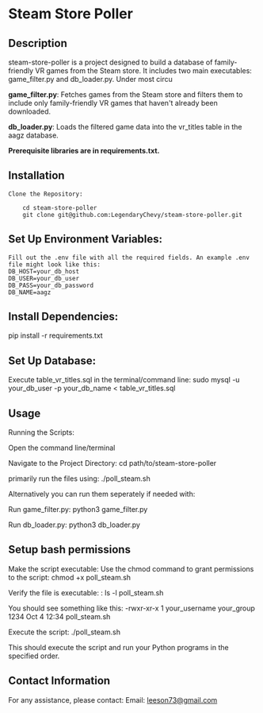 # Steam Store Poller
    
## Description

steam-store-poller is a project designed to build a database of family-friendly VR games from the Steam store. It includes two main executables: game_filter.py and db_loader.py. Under most circu

**game_filter.py**: 
Fetches games from the Steam store and filters them to include only family-friendly VR games that haven't already been downloaded.
    
**db_loader.py**: 
Loads the filtered game data into the vr_titles table in the aagz database.

**Prerequisite libraries are in requirements.txt.**


## Installation
    Clone the Repository:

        cd steam-store-poller
        git clone git@github.com:LegendaryChevy/steam-store-poller.git
        
    
## Set Up Environment Variables:

    Fill out the .env file with all the required fields. An example .env file might look like this:
    DB_HOST=your_db_host
    DB_USER=your_db_user
    DB_PASS=your_db_password
    DB_NAME=aagz
    
## Install Dependencies:
pip install -r requirements.txt
    
## Set Up Database:
Execute table_vr_titles.sql in the terminal/command line:
sudo mysql -u your_db_user -p your_db_name < table_vr_titles.sql
    
## Usage
Running the Scripts:

Open the command line/terminal

Navigate to the Project Directory:
    cd path/to/steam-store-poller

primarily run the files using:
    ./poll_steam.sh

Alternatively you can run them seperately if needed with:
    
Run game_filter.py:
    python3 game_filter.py
    
Run db_loader.py:
    python3 db_loader.py
    



## Setup bash permissions   
Make the script executable: Use the chmod command to grant permissions to the script:
   chmod +x poll_steam.sh
   
Verify the file is executable: :
   ls -l poll_steam.sh
   
You should see something like this:
   -rwxr-xr-x 1 your_username your_group  1234 Oct  4 12:34 poll_steam.sh

Execute the script:
   ./poll_steam.sh
   
This should execute the script and run your Python programs in the specified order. 
    


## Contact Information
For any assistance, please contact:
Email: leeson73@gmail.com
